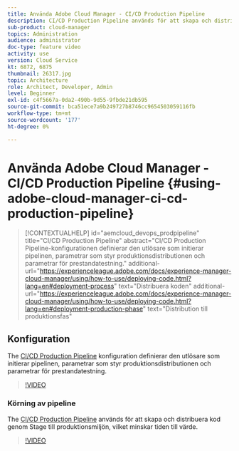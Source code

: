 ```yaml
---
title: Använda Adobe Cloud Manager - CI/CD Production Pipeline
description: CI/CD Production Pipeline används för att skapa och distribuera kod genom Stage till produktionsmiljön, vilket minskar time to value. CI/CD Production Pipeline-konfigurationen definierar den utlösare som initierar pipelinen, parametrar som styr produktionsdistributionen och parametrar för prestandatestning.
sub-product: cloud-manager
topics: Administration
audience: administrator
doc-type: feature video
activity: use
version: Cloud Service
kt: 6872, 6875
thumbnail: 26317.jpg
topic: Architecture
role: Architect, Developer, Admin
level: Beginner
exl-id: c4f5667a-0da2-490b-9d55-9fbde21db595
source-git-commit: bca51ece7a9b249727b8746cc9654503059116fb
workflow-type: tm+mt
source-wordcount: '177'
ht-degree: 0%

---
```


# Använda Adobe Cloud Manager - CI/CD Production Pipeline {#using-adobe-cloud-manager-ci-cd-production-pipeline}

>[!CONTEXTUALHELP]
>id="aemcloud_devops_prodpipeline"
>title="CI/CD Production Pipeline"
>abstract="CI/CD Production Pipeline-konfigurationen definierar den utlösare som initierar pipelinen, parametrar som styr produktionsdistributionen och parametrar för prestandatestning."
>additional-url="https://experienceleague.adobe.com/docs/experience-manager-cloud-manager/using/how-to-use/deploying-code.html?lang=en#deployment-process" text="Distribuera koden"
>additional-url="https://experienceleague.adobe.com/docs/experience-manager-cloud-manager/using/how-to-use/deploying-code.html?lang=en#deployment-production-phase" text="Distribution till produktionsfas"

## Konfiguration

The [CI/CD Production Pipeline](https://experienceleague.adobe.com/docs/experience-manager-cloud-manager/using/how-to-use/configuring-pipeline.html) konfiguration definierar den utlösare som initierar pipelinen, parametrar som styr produktionsdistributionen och parametrar för prestandatestning.

>[!VIDEO](https://video.tv.adobe.com/v/26314/?quality=12&learn=on)

### Körning av pipeline

The [CI/CD Production Pipeline](https://experienceleague.adobe.com/docs/experience-manager-cloud-manager/using/how-to-use/deploying-code.html) används för att skapa och distribuera kod genom Stage till produktionsmiljön, vilket minskar tiden till värde.

>[!VIDEO](https://video.tv.adobe.com/v/26317/?quality=12&learn=on)
